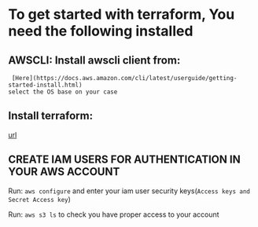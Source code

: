 # To get started with terraform, You need the following installed
## AWSCLI: Install awscli client from:
     [Here](https://docs.aws.amazon.com/cli/latest/userguide/getting-started-install.html)
    select the OS base on your case
## Install terraform:
   [url](https://developer.hashicorp.com/terraform/tutorials/aws-get-started/install-cli)

## CREATE IAM USERS FOR AUTHENTICATION IN YOUR AWS ACCOUNT
 Run: `aws configure` and enter your iam user security keys(`Access keys and Secret Access key`)

 Run: `aws s3 ls` to check you have proper access to your account
